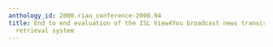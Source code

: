 ```yaml
---
anthology_id: 2000.riao_conference-2000.94
title: End to end evaluation of the ISL View4You broadcast news transcription and
  retrieval system
---
```

